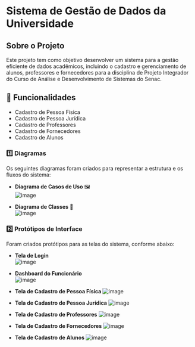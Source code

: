 # Sistema de Gestão de Dados da Universidade  

## Sobre o Projeto  
Este projeto tem como objetivo desenvolver um sistema para a gestão eficiente de dados acadêmicos, incluindo o cadastro e gerenciamento de alunos, professores e fornecedores para a disciplina de Projeto Integrador do Curso de Análise e Desenvolvimento de Sistemas do Senac.  

## 🚀 Funcionalidades  
- Cadastro de Pessoa Física ​
- Cadastro de Pessoa Jurídica ​
- Cadastro de Professores ​
- Cadastro de Fornecedores ​
- Cadastro de Alunos
 


### 1️⃣ Diagramas  
Os seguintes diagramas foram criados para representar a estrutura e os fluxos do sistema:  
- **Diagrama de Casos de Uso** 🖼️  
  ![image](https://github.com/user-attachments/assets/793a2ef2-a33c-432a-909c-02253ac0cf9b)

- **Diagrama de Classes** 📌  
  ![image](https://github.com/user-attachments/assets/165e895b-4241-4704-a800-3d45d7e918f4)


### 2️⃣ Protótipos de Interface  
Foram criados protótipos para as telas do sistema, conforme abaixo:  
- **Tela de Login**  
  ![image](https://github.com/user-attachments/assets/c7ce55b6-3808-454b-a568-fae2dc8fd475)

- **Dashboard do Funcionário**  
  ![image](https://github.com/user-attachments/assets/14d3a6c4-2d94-4ef1-8448-6bba017e4c4c)

- **Tela de Cadastro de Pessoa Física**
  ![image](https://github.com/user-attachments/assets/e786179b-019c-47bf-bf32-3e1488229efa)

- **Tela de Cadastro de Pessoa Jurídica**
![image](https://github.com/user-attachments/assets/9972b90e-27ef-4706-9bac-b1e29de5928c)

- **Tela de Cadastro de Professores**
![image](https://github.com/user-attachments/assets/8d58cacd-6c03-4f68-b72c-9c70e6eaad18)

- **Tela de Cadastro de Fornecedores**
![image](https://github.com/user-attachments/assets/a8a9b9fd-411c-49ac-96b4-032d8088ad89)

- **Tela de Cadastro de Alunos**
![image](https://github.com/user-attachments/assets/3074b39d-375e-46ff-ab55-06464e2cd634)



